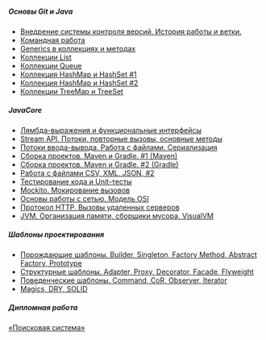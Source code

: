 
##### Основы Git и Java
- [Внедрение системы контроля версий. История работы и ветки.](https://github.com/Vladlen1988/SalesManager.git)
- [Командная работа](https://github.com/Vladlen1988/Basket.git)
- [Generics в коллекциях и методах](https://github.com/Vladlen1988/MagicBox.git)
- [Коллекции List]()
- [Коллекции Queue]()
- [Коллекция HashMap и HashSet #1]()
- [Коллекция HashMap и HashSet #2]()
- [Коллекции TreeMap и TreeSet]()
##### JavaCore
- [Лямбда-выражения и функциональные интерфейсы]()
- [Stream API. Потоки, повторные вызовы, основные методы]()
- [Потоки ввода-вывода. Работа с файлами. Сериализация]()
- [Сборка проектов. Maven и Gradle. #1 (Maven)]()
- [Сборка проектов. Maven и Gradle. #2 (Gradle)]()
- [Работа с файлами CSV, XML, JSON, #2]()
- [Тестирование кода и Unit-тесты]()
- [Mockito. Мокирование вызовов]()
- [Основы работы с сетью. Модель OSI]()
- [Протокол HTTP. Вызовы удаленных серверов]()
- [JVM. Организация памяти, сборщики мусора, VisualVM]()
##### Шаблоны проектирования
- [Порождающие шаблоны. Builder, Singleton, Factory Method, Abstract Factory, Prototype]()
- [Структурные шаблоны. Adapter, Proxy, Decorator, Facade, Flyweight]()
- [Поведенческие шаблоны. Command, CoR, Observer, Iterator]()
- [Magics, DRY, SOLID]()

##### Дипломная работа
[ «Поисковая система»]()

